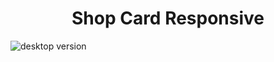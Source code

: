 <h1 align="center">Shop Card Responsive</h1>
<img src="https://raw.githubusercontent.com/AndersonPGS/shop-card/master/example.gif" alt="desktop version">

